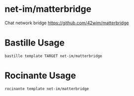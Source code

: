 # net-im/matterbridge
Chat network bridge
https://github.com/42wim/matterbridge

# Bastille Usage
```shell
bastille template TARGET net-im/matterbridge
```

# Rocinante Usage
```shell
rocinante template net-im/matterbridge
```
